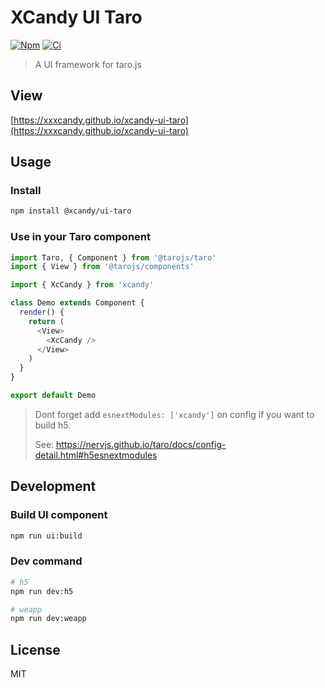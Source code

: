 # XCandy UI Taro

[![Npm](https://img.shields.io/npm/v/@xcandy/ui-taro.svg?style=flat-square)](https://www.npmjs.com/package/@xcandy/ui-taro)
[![Ci](https://travis-ci.org/xxxcandy/xcandy-ui-taro.svg?branch=master)](https://travis-ci.org/xxxcandy/xcandy-ui-taro)

> A UI framework for taro.js

## View

[https://xxxcandy.github.io/xcandy-ui-taro](https://xxxcandy.github.io/xcandy-ui-taro)

## Usage

### Install

```bash
npm install @xcandy/ui-taro
```

### Use in your Taro component

``` javascript
import Taro, { Component } from '@tarojs/taro'
import { View } from '@tarojs/components'

import { XcCandy } from 'xcandy'

class Demo extends Component {
  render() {
    return (
      <View>
        <XcCandy />
      </View>
    )
  }
}

export default Demo

```

> Dont forget add `esnextModules: ['xcandy']` on config if you want to build h5.
>
> See: https://nervjs.github.io/taro/docs/config-detail.html#h5esnextmodules

## Development

### Build UI component

```bash
npm run ui:build
```

### Dev command

```bash
# h5
npm run dev:h5

# weapp
npm run dev:weapp
```

## License

MIT
